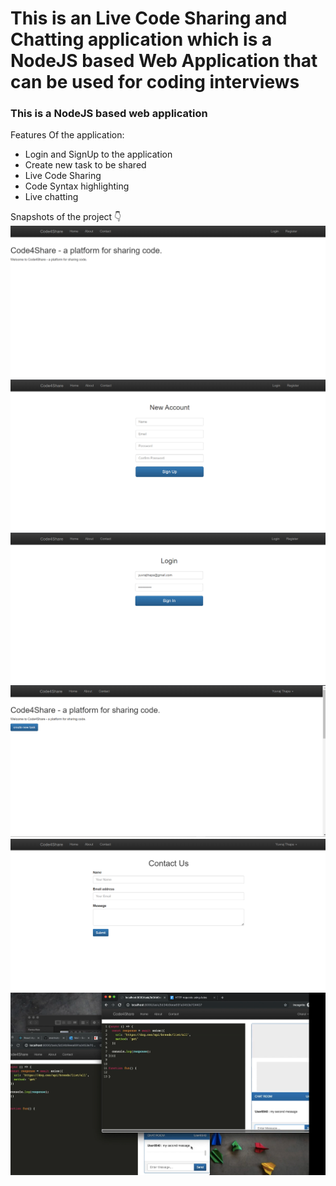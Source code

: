 # This is an Live Code Sharing and Chatting application which is a NodeJS based Web Application that can be used for coding interviews

### This is a NodeJS based web application

Features Of the application:

- Login and SignUp to the application
- Create new task to be shared
- Live Code Sharing
- Code Syntax highlighting
- Live chatting

Snapshots of the project 👇
![Alt Text](snaps/1.png?raw=true "Title")
![Alt Text](snaps/2.png?raw=true "Title")
![Alt Text](snaps/3.png?raw=true "Title")
![Alt Text](snaps/4.png?raw=true "Title")
![Alt Text](snaps/5.png?raw=true "Title")
![Alt Text](snaps/6.png?raw=true "Title")
